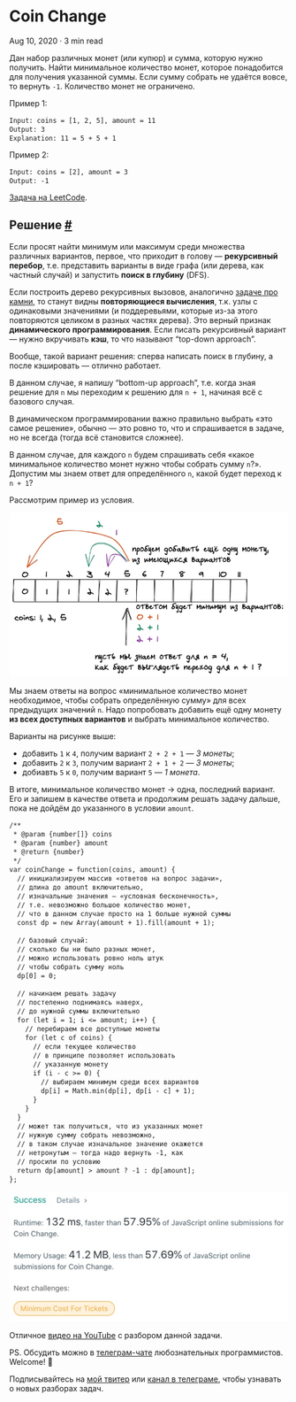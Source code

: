 Coin Change
===========

Aug 10, 2020 · 3 min read

Дан набор различных монет (или купюр) и сумма, которую нужно получить. Найти минимальное количество монет, которое понадобится для получения указанной суммы. Если сумму собрать не удаётся вовсе, то вернуть `-1`. Количество монет не ограничено.

Пример 1:

    Input: coins = [1, 2, 5], amount = 11
    Output: 3
    Explanation: 11 = 5 + 5 + 1
    

Пример 2:

    Input: coins = [2], amount = 3
    Output: -1
    

[Задача на LeetCode](https://leetcode.com/problems/coin-change/).

Решение [#](#решение)
---------------------

Если просят найти минимум или максимум среди множества различных вариантов, первое, что приходит в голову — **рекурсивный перебор**, т.е. представить варианты в виде графа (или дерева, как частный случай) и запустить **поиск в глубину** (DFS).

Если построить дерево рекурсивных вызовов, аналогично [задаче про камни](/posts/stone-game.md), то станут видны **повторяющиеся вычисления**, т.к. узлы с одинаковыми значениями (и поддеревьями, которые из-за этого повторяются целиком в разных частях дерева). Это верный признак **динамического программирования**. Если писать рекурсивный вариант — нужно вкручивать **кэш**, то что называют “top-down approach”.

Вообще, такой вариант решения: сперва написать поиск в глубину, а после кэшировать — отлично работает.

В данном случае, я напишу “bottom-up approach”, т.е. когда зная решение для `n` мы переходим к решению для `n + 1`, начиная всё с базового случая.

В динамическом программировании важно правильно выбрать «это самое решение», обычно — это ровно то, что и спрашивается в задаче, но не всегда (тогда всё становится сложнее).

В данном случае, для каждого `n` будем спрашивать себя «какое минимальное количество монет нужно чтобы собрать сумму `n`?». Допустим мы знаем ответ для определённого `n`, какой будет переход к `n + 1`?

Рассмотрим пример из условия.

![](/images/coin-change--example.jpg)

Мы знаем ответы на вопрос «минимальное количество монет необходимое, чтобы собрать определённую сумму» для всех предыдущих значений `n`. Надо попробовать добавить ещё одну монету **из всех доступных вариантов** и выбрать минимальное количество.

Варианты на рисунке выше:

*   добавить `1` к `4`, получим вариант `2 + 2 + 1` — _3 монеты_;
*   добавить `2` к `3`, получим вариант `2 + 1 + 2` — _3 монеты_;
*   добиавть `5` к `0`, получим вариант `5` — _1 монета_.

В итоге, минимальное количество монет → одна, последний вариант. Его и запишем в качестве ответа и продолжим решать задачу дальше, пока не дойдём до указанного в условии `amount`.

    /**
     * @param {number[]} coins
     * @param {number} amount
     * @return {number}
     */
    var coinChange = function(coins, amount) {
      // инициализируем массив «ответов на вопрос задачи»,
      // длина до amount включительно,
      // изначальные значения — «условная бесконечность»,
      // т.е. невозможно большое количество монет,
      // что в данном случае просто на 1 больше нужной суммы
      const dp = new Array(amount + 1).fill(amount + 1);
    
      // базовый случай:
      // сколько бы ни было разных монет,
      // можно использовать ровно ноль штук
      // чтобы собрать сумму ноль
      dp[0] = 0;
    
      // начинаем решать задачу
      // постепенно поднимаясь наверх,
      // до нужной суммы включительно
      for (let i = 1; i <= amount; i++) {
        // перебираем все доступные монеты
        for (let c of coins) {
          // если текущее количество
          // в принципе позволяет использовать
          // указанную монету
          if (i - c >= 0) {
            // выбираем минимум среди всех вариантов
            dp[i] = Math.min(dp[i], dp[i - c] + 1);
          }
        }
      }
      // может так получиться, что из указанных монет
      // нужную сумму собрать невозможно,
      // в таком случае изначальное значение окажется
      // нетронутым — тогда надо вернуть -1, как
      // просили по условию
      return dp[amount] > amount ? -1 : dp[amount];
    };
    

![](/images/coin-change--result.jpg)

Отличное [видео на YouTube](https://www.youtube.com/watch?v=jgiZlGzXMBw) с разбором данной задачи.

PS. Обсудить можно в [телеграм-чате](https://t.me/ctci_chat_ru) любознательных программистов. Welcome! 🤗

Подписывайтесь на [мой твитер](https://twitter.com/vitkarpov) или [канал в телеграме](https://t.me/coding_interviews), чтобы узнавать о новых разборах задач.